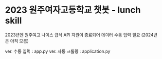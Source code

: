 # 2023 원주여자고등학교 챗봇 - lunch skill
2023년엔 원주여고 나이스 급식 API 지원이 종료되어 
데이터 수동 입력 필요
(2024년은 아직 모름)

ver. 수동 입력 : app.py
ver. 자동 크롤링 : application.py
